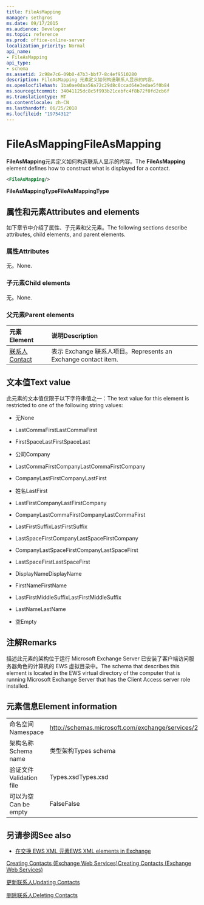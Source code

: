 ```yaml
---
title: FileAsMapping
manager: sethgros
ms.date: 09/17/2015
ms.audience: Developer
ms.topic: reference
ms.prod: office-online-server
localization_priority: Normal
api_name:
- FileAsMapping
api_type:
- schema
ms.assetid: 2c98e7c6-09b0-47b3-bbf7-8c4ef9510280
description: FileAsMapping 元素定义如何构造联系人显示的内容。
ms.openlocfilehash: 1ba0ae0daa56a72c29d8c0ccad64e3edae5f0b84
ms.sourcegitcommit: 34041125dc8c5f993b21cebfc4f8b72f0fd2cb6f
ms.translationtype: MT
ms.contentlocale: zh-CN
ms.lasthandoff: 06/25/2018
ms.locfileid: "19754312"
---
```

# <a name="fileasmapping"></a><span data-ttu-id="e7448-103">FileAsMapping</span><span class="sxs-lookup"><span data-stu-id="e7448-103">FileAsMapping</span></span>

<span data-ttu-id="e7448-104">**FileAsMapping**元素定义如何构造联系人显示的内容。</span><span class="sxs-lookup"><span data-stu-id="e7448-104">The **FileAsMapping** element defines how to construct what is displayed for a contact.</span></span> 
  
```xml
<FileAsMapping/>
```

 <span data-ttu-id="e7448-105">**FileAsMappingType**</span><span class="sxs-lookup"><span data-stu-id="e7448-105">**FileAsMappingType**</span></span>
## <a name="attributes-and-elements"></a><span data-ttu-id="e7448-106">属性和元素</span><span class="sxs-lookup"><span data-stu-id="e7448-106">Attributes and elements</span></span>

<span data-ttu-id="e7448-107">如下章节中介绍了属性、子元素和父元素。</span><span class="sxs-lookup"><span data-stu-id="e7448-107">The following sections describe attributes, child elements, and parent elements.</span></span>
  
### <a name="attributes"></a><span data-ttu-id="e7448-108">属性</span><span class="sxs-lookup"><span data-stu-id="e7448-108">Attributes</span></span>

<span data-ttu-id="e7448-109">无。</span><span class="sxs-lookup"><span data-stu-id="e7448-109">None.</span></span>
  
### <a name="child-elements"></a><span data-ttu-id="e7448-110">子元素</span><span class="sxs-lookup"><span data-stu-id="e7448-110">Child elements</span></span>

<span data-ttu-id="e7448-111">无。</span><span class="sxs-lookup"><span data-stu-id="e7448-111">None.</span></span>
  
### <a name="parent-elements"></a><span data-ttu-id="e7448-112">父元素</span><span class="sxs-lookup"><span data-stu-id="e7448-112">Parent elements</span></span>

|<span data-ttu-id="e7448-113">**元素**</span><span class="sxs-lookup"><span data-stu-id="e7448-113">**Element**</span></span>|<span data-ttu-id="e7448-114">**说明**</span><span class="sxs-lookup"><span data-stu-id="e7448-114">**Description**</span></span>|
|:-----|:-----|
|[<span data-ttu-id="e7448-115">联系人</span><span class="sxs-lookup"><span data-stu-id="e7448-115">Contact</span></span>](contact.md) <br/> |<span data-ttu-id="e7448-116">表示 Exchange 联系人项目。</span><span class="sxs-lookup"><span data-stu-id="e7448-116">Represents an Exchange contact item.</span></span>  <br/> |
   
## <a name="text-value"></a><span data-ttu-id="e7448-117">文本值</span><span class="sxs-lookup"><span data-stu-id="e7448-117">Text value</span></span>

<span data-ttu-id="e7448-118">此元素的文本值仅限于以下字符串值之一：</span><span class="sxs-lookup"><span data-stu-id="e7448-118">The text value for this element is restricted to one of the following string values:</span></span>
  
- <span data-ttu-id="e7448-119">无</span><span class="sxs-lookup"><span data-stu-id="e7448-119">None</span></span>
    
- <span data-ttu-id="e7448-120">LastCommaFirst</span><span class="sxs-lookup"><span data-stu-id="e7448-120">LastCommaFirst</span></span>
    
- <span data-ttu-id="e7448-121">FirstSpaceLast</span><span class="sxs-lookup"><span data-stu-id="e7448-121">FirstSpaceLast</span></span>
    
- <span data-ttu-id="e7448-122">公司</span><span class="sxs-lookup"><span data-stu-id="e7448-122">Company</span></span>
    
- <span data-ttu-id="e7448-123">LastCommaFirstCompany</span><span class="sxs-lookup"><span data-stu-id="e7448-123">LastCommaFirstCompany</span></span>
    
- <span data-ttu-id="e7448-124">CompanyLastFirst</span><span class="sxs-lookup"><span data-stu-id="e7448-124">CompanyLastFirst</span></span>
    
- <span data-ttu-id="e7448-125">姓名</span><span class="sxs-lookup"><span data-stu-id="e7448-125">LastFirst</span></span>
    
- <span data-ttu-id="e7448-126">LastFirstCompany</span><span class="sxs-lookup"><span data-stu-id="e7448-126">LastFirstCompany</span></span>
    
- <span data-ttu-id="e7448-127">CompanyLastCommaFirst</span><span class="sxs-lookup"><span data-stu-id="e7448-127">CompanyLastCommaFirst</span></span>
    
- <span data-ttu-id="e7448-128">LastFirstSuffix</span><span class="sxs-lookup"><span data-stu-id="e7448-128">LastFirstSuffix</span></span>
    
- <span data-ttu-id="e7448-129">LastSpaceFirstCompany</span><span class="sxs-lookup"><span data-stu-id="e7448-129">LastSpaceFirstCompany</span></span>
    
- <span data-ttu-id="e7448-130">CompanyLastSpaceFirst</span><span class="sxs-lookup"><span data-stu-id="e7448-130">CompanyLastSpaceFirst</span></span>
    
- <span data-ttu-id="e7448-131">LastSpaceFirst</span><span class="sxs-lookup"><span data-stu-id="e7448-131">LastSpaceFirst</span></span>
    
- <span data-ttu-id="e7448-132">DisplayName</span><span class="sxs-lookup"><span data-stu-id="e7448-132">DisplayName</span></span>
    
- <span data-ttu-id="e7448-133">FirstName</span><span class="sxs-lookup"><span data-stu-id="e7448-133">FirstName</span></span>
    
- <span data-ttu-id="e7448-134">LastFirstMiddleSuffix</span><span class="sxs-lookup"><span data-stu-id="e7448-134">LastFirstMiddleSuffix</span></span>
    
- <span data-ttu-id="e7448-135">LastName</span><span class="sxs-lookup"><span data-stu-id="e7448-135">LastName</span></span>
    
- <span data-ttu-id="e7448-136">空</span><span class="sxs-lookup"><span data-stu-id="e7448-136">Empty</span></span>
    
## <a name="remarks"></a><span data-ttu-id="e7448-137">注解</span><span class="sxs-lookup"><span data-stu-id="e7448-137">Remarks</span></span>

<span data-ttu-id="e7448-138">描述此元素的架构位于运行 Microsoft Exchange Server 已安装了客户端访问服务器角色的计算机的 EWS 虚拟目录中。</span><span class="sxs-lookup"><span data-stu-id="e7448-138">The schema that describes this element is located in the EWS virtual directory of the computer that is running Microsoft Exchange Server that has the Client Access server role installed.</span></span>
  
## <a name="element-information"></a><span data-ttu-id="e7448-139">元素信息</span><span class="sxs-lookup"><span data-stu-id="e7448-139">Element information</span></span>

|||
|:-----|:-----|
|<span data-ttu-id="e7448-140">命名空间</span><span class="sxs-lookup"><span data-stu-id="e7448-140">Namespace</span></span>  <br/> |http://schemas.microsoft.com/exchange/services/2006/types  <br/> |
|<span data-ttu-id="e7448-141">架构名称</span><span class="sxs-lookup"><span data-stu-id="e7448-141">Schema name</span></span>  <br/> |<span data-ttu-id="e7448-142">类型架构</span><span class="sxs-lookup"><span data-stu-id="e7448-142">Types schema</span></span>  <br/> |
|<span data-ttu-id="e7448-143">验证文件</span><span class="sxs-lookup"><span data-stu-id="e7448-143">Validation file</span></span>  <br/> |<span data-ttu-id="e7448-144">Types.xsd</span><span class="sxs-lookup"><span data-stu-id="e7448-144">Types.xsd</span></span>  <br/> |
|<span data-ttu-id="e7448-145">可以为空</span><span class="sxs-lookup"><span data-stu-id="e7448-145">Can be empty</span></span>  <br/> |<span data-ttu-id="e7448-146">False</span><span class="sxs-lookup"><span data-stu-id="e7448-146">False</span></span>  <br/> |
   
## <a name="see-also"></a><span data-ttu-id="e7448-147">另请参阅</span><span class="sxs-lookup"><span data-stu-id="e7448-147">See also</span></span>



- [<span data-ttu-id="e7448-148">在交换 EWS XML 元素</span><span class="sxs-lookup"><span data-stu-id="e7448-148">EWS XML elements in Exchange</span></span>](ews-xml-elements-in-exchange.md)


[<span data-ttu-id="e7448-149">Creating Contacts (Exchange Web Services)</span><span class="sxs-lookup"><span data-stu-id="e7448-149">Creating Contacts (Exchange Web Services)</span></span>](http://msdn.microsoft.com/library/4845917e-70d1-481c-bbd7-011ec6571789%28Office.15%29.aspx)
  
[<span data-ttu-id="e7448-150">更新联系人</span><span class="sxs-lookup"><span data-stu-id="e7448-150">Updating Contacts</span></span>](http://msdn.microsoft.com/library/9a865953-b94a-4229-b632-2dee433314be%28Office.15%29.aspx)
  
[<span data-ttu-id="e7448-151">删除联系人</span><span class="sxs-lookup"><span data-stu-id="e7448-151">Deleting Contacts</span></span>](http://msdn.microsoft.com/library/fcc3dc84-cd3e-455e-a1a7-ae6921c9b588%28Office.15%29.aspx)

